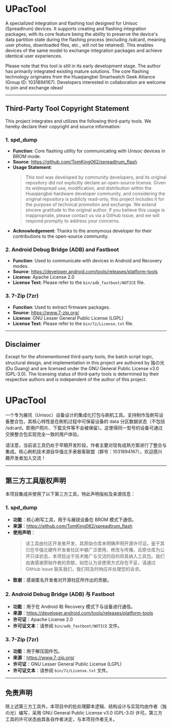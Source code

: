 # UPacTool

A specialized integration and flashing tool designed for Unisoc (Spreadtrum) devices. It supports creating and flashing integration packages, with its core feature being the ability to preserve the device's data partition state during the flashing process (excluding /sdcard, meaning user photos, downloaded files, etc., will not be retained). This enables devices of the same model to exchange integration packages and achieve identical user experiences.

Please note that this tool is still in its early development stage. The author has primarily integrated existing mature solutions. The core flashing technology originates from the Huaqiangbei Smartwatch Geek Alliance (Group ID: 1031894167). Developers interested in collaboration are welcome to join and exchange ideas!

---

## Third-Party Tool Copyright Statement

This project integrates and utilizes the following third-party tools. We hereby declare their copyright and source information:

### 1. spd_dump
- **Function**: Core flashing utility for communicating with Unisoc devices in BROM mode.
- **Source**: https://github.com/TomKing062/spreadtrum_flash
- **Usage Statement**:
  > This tool was developed by community developers, and its original repository did not explicitly declare an open-source license. Given its widespread use, modification, and distribution within the Huaqiangbei hardware developer community, and considering the original repository is publicly read-only, this project includes it for the purpose of technical promotion and exchange. We extend sincere gratitude to the original author. If you believe this usage is inappropriate, please contact us via a GitHub Issue, and we will respond promptly to address your concerns.
- **Acknowledgement**: Thanks to the anonymous developer for their contributions to the open-source community.

### 2. Android Debug Bridge (ADB) and Fastboot
- **Function**: Used to communicate with devices in Android and Recovery modes.
- **Source**: https://developer.android.com/tools/releases/platform-tools
- **License**: Apache License 2.0
- **License Text**: Please refer to the `bin/adb_fastboot/NOTICE` file.

### 3. 7-Zip (7zr)
- **Function**: Used to extract firmware packages.
- **Source**: https://www.7-zip.org/
- **License**: GNU Lesser General Public License (LGPL)
- **License Text**: Please refer to the `bin/7z/License.txt` file.

---

## Disclaimer

Except for the aforementioned third-party tools, the batch script logic, structural design, and implementation in this project are authored by 独の光 (Du Guang) and are licensed under the GNU General Public License v3.0 (GPL-3.0). The licensing status of third-party tools is determined by their respective authors and is independent of the author of this project.

# UPacTool

一个专为展讯（Unisoc）设备设计的集成化打包与刷机工具。支持制作及刷写设备整合包，其核心特性是在刷机过程中可保留设备的 data 分区数据状态（不包括 /sdcard，即用户照片、下载文件等不会被保留）。这使得同一型号的设备可通过交换整合包实现完全一致的用户体验。

请注意，当前该工具仍处于早期开发阶段，作者主要对现有成熟方案进行了整合与集成。核心刷机技术源自华强北手表极客联盟（群号：1031894167），欢迎感兴趣开发者加入交流！

---

## 第三方工具版权声明

本项目集成并使用了以下第三方工具，特此声明版权及来源信息：

### 1. spd_dump
- **功能**：核心刷写工具，用于与展锐设备在 BROM 模式下通信。
- **来源**：https://github.com/TomKing062/spreadtrum_flash
- **使用声明**：
  > 该工具由社区开发者开发，其原始仓库未明确声明开源许可证。鉴于其已在华强北硬件开发者社区中被广泛使用、修改与传播，且原仓库为公开只读状态，本项目出于技术推广与交流的目的将其纳入工具包。我们由衷感谢原始作者的贡献，如您认为该使用方式存在不妥，请通过 GitHub Issue 联系我们，我们将及时响应并处理您的诉求。
- **致谢**：感谢匿名开发者对开源社区所作出的贡献。

### 2. Android Debug Bridge (ADB) 与 Fastboot
- **功能**：用于在 Android 和 Recovery 模式下与设备进行通信。
- **来源**：https://developer.android.com/tools/releases/platform-tools
- **许可证**：Apache License 2.0
- **许可证文本**：请参阅 `bin/adb_fastboot/NOTICE` 文件。

### 3. 7-Zip (7zr)
- **功能**：用于解压固件包。
- **来源**：https://www.7-zip.org/
- **许可证**：GNU Lesser General Public License (LGPL)
- **许可证文本**：请参阅 `bin/7z/License.txt` 文件。

---

## 免责声明

除上述第三方工具外，本项目中的批处理脚本逻辑、结构设计与实现均由作者（独の光）编写，采用 GNU General Public License v3.0 (GPL-3.0) 许可。第三方工具的许可状态由其各自作者决定，与本项目作者无关。

